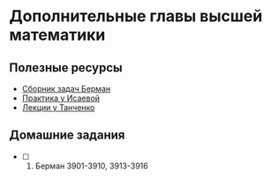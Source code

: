 # Дополнительные главы высшей математики

## Полезные ресурсы
- [Сборник задач Берман](http://library.lgaki.info:404/2019/%D0%91%D0%B5%D1%80%D0%BC%D0%B0%D0%BD_%D0%A1%D0%B1%D0%BE%D1%80%D0%BD%D0%B8%D0%BA_%D0%B7%D0%B0%D0%B4%D0%B0%D1%87.pdf)
- [Практика у Исаевой](https://drive.google.com/drive/folders/1mYBQILbubTjBb4xlgZNCvnzIFrq_QyHn)
- [Лекции у Танченко](https://drive.google.com/drive/folders/1q24t1IlkHtE9Rzff71NlyQ0ARBDsVZlE)

## Домашние задания
- [ ] 1. Берман 3901-3910, 3913-3916
